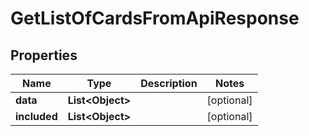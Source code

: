 

# GetListOfCardsFromApiResponse


## Properties

| Name | Type | Description | Notes |
|------------ | ------------- | ------------- | -------------|
|**data** | **List&lt;Object&gt;** |  |  [optional] |
|**included** | **List&lt;Object&gt;** |  |  [optional] |



